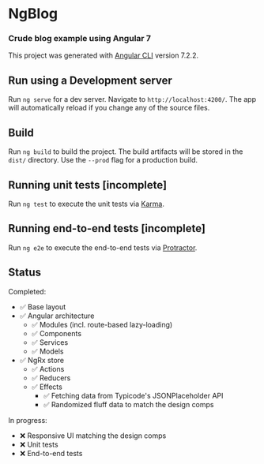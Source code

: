 # NgBlog

### Crude blog example using Angular 7

This project was generated with [Angular CLI](https://github.com/angular/angular-cli) version 7.2.2.

## Run using a Development server

Run `ng serve` for a dev server. Navigate to `http://localhost:4200/`. The app will automatically reload if you change any of the source files.

## Build

Run `ng build` to build the project. The build artifacts will be stored in the `dist/` directory. Use the `--prod` flag for a production build.

## Running unit tests [incomplete]

Run `ng test` to execute the unit tests via [Karma](https://karma-runner.github.io).

## Running end-to-end tests [incomplete]

Run `ng e2e` to execute the end-to-end tests via [Protractor](http://www.protractortest.org/).

## Status

Completed:
- ✅ Base layout
- ✅ Angular architecture
	- ✅ Modules (incl. route-based lazy-loading)
	- ✅ Components
	- ✅ Services
	- ✅ Models
- ✅ NgRx store
	- ✅ Actions
	- ✅ Reducers
	- ✅ Effects
		- ✅ Fetching data from Typicode's JSONPlaceholder API
		- ✅ Randomized fluff data to match the design comps

In progress:
- ❌ Responsive UI matching the design comps
- ❌ Unit tests
- ❌ End-to-end tests
